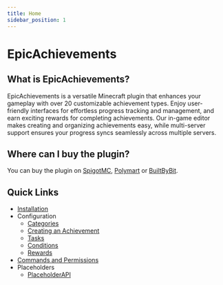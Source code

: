 ```yaml
---
title: Home
sidebar_position: 1
---
```


# EpicAchievements

## What is EpicAchievements?

EpicAchievements is a versatile Minecraft plugin that enhances your gameplay with over 20 customizable achievement types. Enjoy user-friendly interfaces for effortless progress tracking and management, and earn exciting rewards for completing achievements. Our in-game editor makes creating and organizing achievements easy, while multi-server support ensures your progress syncs seamlessly across multiple servers.

## Where can I buy the plugin?

You can buy the plugin on [SpigotMC](https://www.spigotmc.org/resources/116800/), [Polymart](https://polymart.org/r/5931) or [BuiltByBit](https://builtbybit.com/resources/44823).

## Quick Links

- [Installation](/epicachievements/installation)
- Configuration
    - [Categories](/epicachievements/configuration/categories)
    - [Creating an Achievement](/epicachievements/configuration/epicachievements)
    - [Tasks](/epicachievements/configuration/tasks)
    - [Conditions](/epicachievements/configuration/conditions)
    - [Rewards](/epicachievements/configuration/rewards)
- [Commands and Permissions](/epicachievements/commands-and-permissions)
- Placeholders
    - [PlaceholderAPI](/epicachievements/placeholders/placeholderapi)
